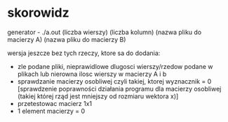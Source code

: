 # skorowidz

generator - ./a.out (liczba wierszy) (liczba kolumn) (nazwa pliku do macierzy A) (nazwa pliku do macierzy B)

wersja jeszcze bez tych rzeczy, ktore sa do dodania:
  - zle podane pliki, nieprawidlowe dlugosci wierszy/rzedow podane w plikach lub nierowna ilosc  wierszy w macierzy A i b
  - sprawdzanie macierzy osobliwej czyli takiej, ktorej wyznacznik = 0 [sprawdzenie poprawności działania programu dla macierzy osobliwej (takiej której rząd jest mniejszy od rozmiaru wektora x)]
  - przetestowac macierz 1x1
  - 1  element macierzy = 0 
